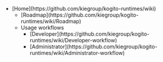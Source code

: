 <ul>
  <li>[Home](https://github.com/kiegroup/kogito-runtimes/wiki)
    <ul>
      <li>[Roadmap](https://github.com/kiegroup/kogito-runtimes/wiki/Roadmap)</li>
      <li>Usage workflows
      <ul>
        <li>[Developer](https://github.com/kiegroup/kogito-runtimes/wiki/Developer-workflow)</li>
        <li>[Administrator](https://github.com/kiegroup/kogito-runtimes/wiki/Administrator-workflow)</li>
      </ul>
     </li>
    </ul>
  </li>
</ul>